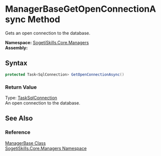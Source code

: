 ManagerBaseGetOpenConnectionAsync Method
========================================
Gets an open connection to the database.

**Namespace:** [SogetiSkills.Core.Managers][1]  
**Assembly:**

Syntax
------

```csharp
protected Task<SqlConnection> GetOpenConnectionAsync()
```

### Return Value
Type: [Task][2][SqlConnection][3]  
An open connection to the database.

See Also
--------

### Reference
[ManagerBase Class][4]  
[SogetiSkills.Core.Managers Namespace][1]  

[1]: ../README.md
[2]: http://msdn.microsoft.com/en-us/library/dd321424
[3]: http://msdn.microsoft.com/en-us/library/sd2728ad
[4]: README.md